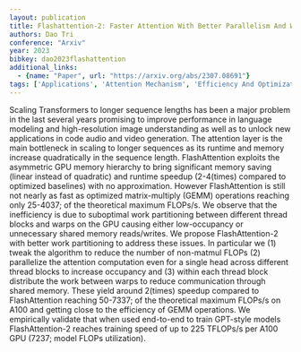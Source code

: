 ```yaml
---
layout: publication
title: Flashattention-2: Faster Attention With Better Parallelism And Work Partitioning
authors: Dao Tri
conference: "Arxiv"
year: 2023
bibkey: dao2023flashattention
additional_links:
  - {name: "Paper", url: "https://arxiv.org/abs/2307.08691"}
tags: ['Applications', 'Attention Mechanism', 'Efficiency And Optimization', 'GPT', 'Language Modeling', 'Model Architecture', 'Pretraining Methods', 'Reinforcement Learning', 'Training Techniques', 'Transformer']
---
```

Scaling Transformers to longer sequence lengths has been a major problem in the last several years promising to improve performance in language modeling and high-resolution image understanding as well as to unlock new applications in code audio and video generation. The attention layer is the main bottleneck in scaling to longer sequences as its runtime and memory increase quadratically in the sequence length. FlashAttention exploits the asymmetric GPU memory hierarchy to bring significant memory saving (linear instead of quadratic) and runtime speedup (2-4(times) compared to optimized baselines) with no approximation. However FlashAttention is still not nearly as fast as optimized matrix-multiply (GEMM) operations reaching only 25-4037; of the theoretical maximum FLOPs/s. We observe that the inefficiency is due to suboptimal work partitioning between different thread blocks and warps on the GPU causing either low-occupancy or unnecessary shared memory reads/writes. We propose FlashAttention-2 with better work partitioning to address these issues. In particular we (1) tweak the algorithm to reduce the number of non-matmul FLOPs (2) parallelize the attention computation even for a single head across different thread blocks to increase occupancy and (3) within each thread block distribute the work between warps to reduce communication through shared memory. These yield around 2(times) speedup compared to FlashAttention reaching 50-7337; of the theoretical maximum FLOPs/s on A100 and getting close to the efficiency of GEMM operations. We empirically validate that when used end-to-end to train GPT-style models FlashAttention-2 reaches training speed of up to 225 TFLOPs/s per A100 GPU (7237; model FLOPs utilization).

